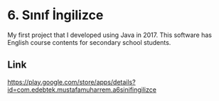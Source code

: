  # 6. Sınıf İngilizce

My first project that I developed using Java in 2017. This software has English course contents for secondary school students.



## Link

https://play.google.com/store/apps/details?id=com.edebtek.mustafamuharrem.a6sinifingilizce
